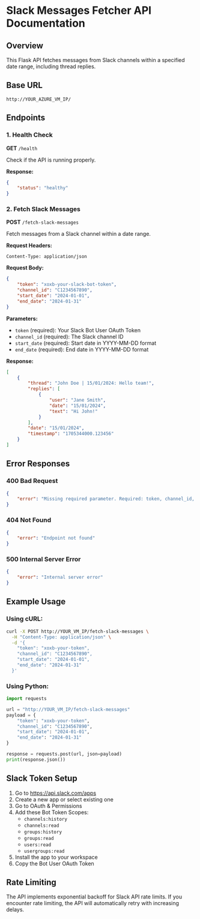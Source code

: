 # Slack Messages Fetcher API Documentation

## Overview
This Flask API fetches messages from Slack channels within a specified date range, including thread replies.

## Base URL
```
http://YOUR_AZURE_VM_IP/
```

## Endpoints

### 1. Health Check
**GET** `/health`

Check if the API is running properly.

**Response:**
```json
{
    "status": "healthy"
}
```

### 2. Fetch Slack Messages
**POST** `/fetch-slack-messages`

Fetch messages from a Slack channel within a date range.

**Request Headers:**
```
Content-Type: application/json
```

**Request Body:**
```json
{
    "token": "xoxb-your-slack-bot-token",
    "channel_id": "C1234567890",
    "start_date": "2024-01-01",
    "end_date": "2024-01-31"
}
```

**Parameters:**
- `token` (required): Your Slack Bot User OAuth Token
- `channel_id` (required): The Slack channel ID
- `start_date` (required): Start date in YYYY-MM-DD format
- `end_date` (required): End date in YYYY-MM-DD format

**Response:**
```json
[
    {
        "thread": "John Doe | 15/01/2024: Hello team!",
        "replies": [
            {
                "user": "Jane Smith",
                "date": "15/01/2024",
                "text": "Hi John!"
            }
        ],
        "date": "15/01/2024",
        "timestamp": "1705344000.123456"
    }
]
```

## Error Responses

### 400 Bad Request
```json
{
    "error": "Missing required parameter. Required: token, channel_id, start_date, end_date"
}
```

### 404 Not Found
```json
{
    "error": "Endpoint not found"
}
```

### 500 Internal Server Error
```json
{
    "error": "Internal server error"
}
```

## Example Usage

### Using cURL:
```bash
curl -X POST http://YOUR_VM_IP/fetch-slack-messages \
  -H "Content-Type: application/json" \
  -d '{
    "token": "xoxb-your-token",
    "channel_id": "C1234567890",
    "start_date": "2024-01-01",
    "end_date": "2024-01-31"
  }'
```

### Using Python:
```python
import requests

url = "http://YOUR_VM_IP/fetch-slack-messages"
payload = {
    "token": "xoxb-your-token",
    "channel_id": "C1234567890",
    "start_date": "2024-01-01",
    "end_date": "2024-01-31"
}

response = requests.post(url, json=payload)
print(response.json())
```

## Slack Token Setup

1. Go to https://api.slack.com/apps
2. Create a new app or select existing one
3. Go to OAuth & Permissions
4. Add these Bot Token Scopes:
   - `channels:history`
   - `channels:read`
   - `groups:history`
   - `groups:read`
   - `users:read`
   - `usergroups:read`
5. Install the app to your workspace
6. Copy the Bot User OAuth Token

## Rate Limiting
The API implements exponential backoff for Slack API rate limits. If you encounter rate limiting, the API will automatically retry with increasing delays.
